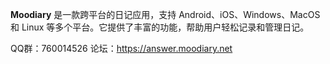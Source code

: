 **Moodiary** 是一款跨平台的日记应用，支持 Android、iOS、Windows、MacOS 和 Linux 等多个平台。它提供了丰富的功能，帮助用户轻松记录和管理日记。

QQ群：760014526
论坛：https://answer.moodiary.net